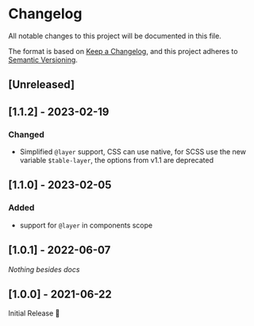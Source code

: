 # Changelog
All notable changes to this project will be documented in this file.

The format is based on [Keep a Changelog](https://keepachangelog.com/en/1.0.0/),
and this project adheres to [Semantic Versioning](https://semver.org/spec/v2.0.0.html).

## [Unreleased]

## [1.1.2] - 2023-02-19
### Changed
- Simplified `@layer` support,
  CSS can use native, for SCSS use the new variable `$table-layer`,
  the options from v1.1 are deprecated

## [1.1.0] - 2023-02-05
### Added
- support for `@layer` in components scope

## [1.0.1] - 2022-06-07
_Nothing besides docs_

## [1.0.0] - 2021-06-22
Initial Release 🎉
